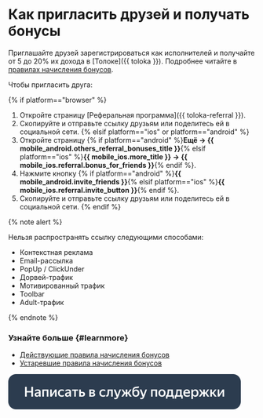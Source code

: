 # Как пригласить друзей и получать бонусы

Приглашайте друзей зарегистрироваться как исполнителей и получайте от 5 до 20% их дохода в [Толоке]({{ toloka }}). Подробнее читайте в [правилах начисления бонусов](referal-rules.md).

Чтобы пригласить друга:

{% if platform=="browser" %}
1. Откройте страницу [Реферальная программа]({{ toloka-referral }}).
1. Скопируйте и отправьте ссылку друзьям или поделитесь ей в социальной сети.
{% elsif platform=="ios" or platform=="android" %}
1. Откройте страницу {% if platform=="android" %}**Ещё → {{ mobile_android.others_referral_bonuses_title }}**{% elsif platform=="ios" %}**{{ mobile_ios.more_title }} → {{ mobile_ios.referral.bonus_for_friends }}**{% endif %}.
1. Нажмите кнопку {% if platform=="android" %}**{{ mobile_android.invite_friends }}**{% elsif platform=="ios" %}**{{ mobile_ios.referral.invite_button }}**{% endif %}.
1. Скопируйте и отправьте ссылку друзьям или поделитесь ей в социальной сети.
{% endif %}

{% note alert %}

Нельзя распространять ссылку следующими способами:
- Контекстная реклама
- Email-рассылка
- PopUp / ClickUnder
- Дорвей-трафик
- Мотивированный трафик
- Toolbar
- Adult-трафик

{% endnote %}

### Узнайте больше {#learnmore}
- [Действующие правила начисления бонусов](referal-rules.md)
- [Устаревшие правила начисления бонусов](referal-archive.md)


[![](assets/buttons/contact-support.svg)](troubleshooting/troubleshooting.md#not_working_properly)

